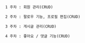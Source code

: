 `1 주차 : 회원 관리(CRUD)`

`2 주차 : 팔로우 기능, 프로필 편집(CRUD)`

`3 주차 : 게시글 관리(CRUD)`

`4 주차 : 좋아요 / 댓글 기능(CRUD)`
